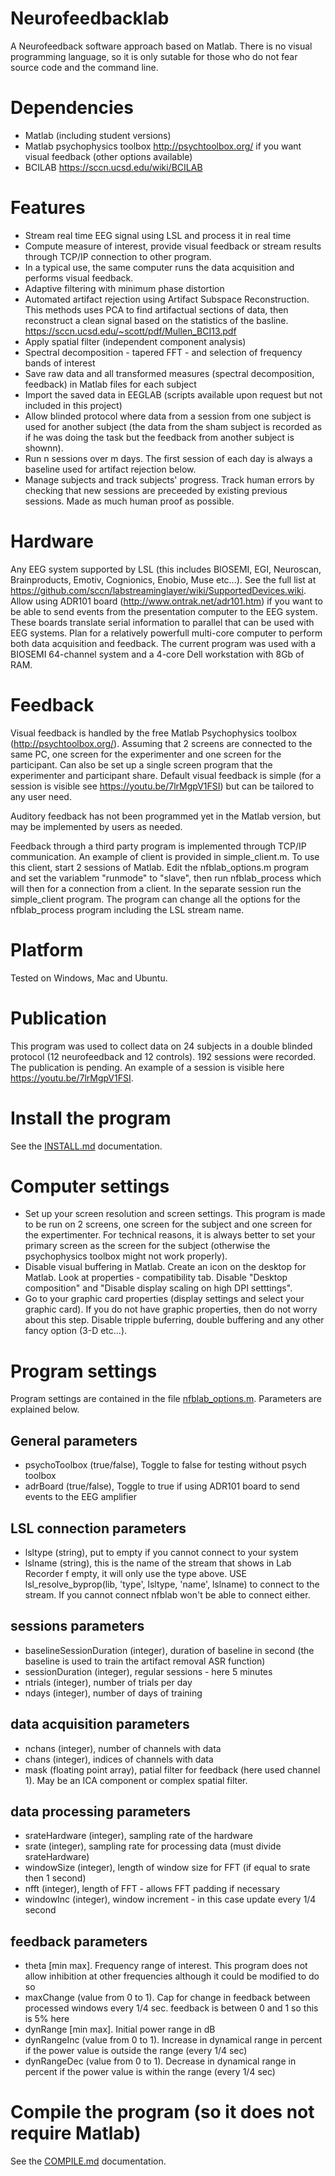 # Neurofeedbacklab

A Neurofeedback software approach based on Matlab. There is no visual programming language, so it is only sutable for those who do not fear source code and the command line.

# Dependencies

- Matlab (including student versions)
- Matlab psychophysics toolbox http://psychtoolbox.org/ if you want visual feedback (other options available)
- BCILAB https://sccn.ucsd.edu/wiki/BCILAB

# Features

- Stream real time EEG signal using LSL and process it in real time
- Compute measure of interest, provide visual feedback or stream results through TCP/IP connection to other program.
- In a typical use, the same computer runs the data acquisition and performs visual feedback. 
- Adaptive filtering with minimum phase distortion
- Automated artifact rejection using Artifact Subspace Reconstruction. This methods uses PCA to find artifactual sections of data, then reconstruct a clean signal based on the statistics of the basline. https://sccn.ucsd.edu/~scott/pdf/Mullen_BCI13.pdf
- Apply spatial filter (independent component analysis)
- Spectral decomposition - tapered FFT - and selection of frequency bands of interest
- Save raw data and all transformed measures (spectral decomposition, feedback) in Matlab files for each subject
- Import the saved data in EEGLAB (scripts available upon request but not included in this project)
- Allow blinded protocol where data from a session from one subject is used for another subject (the data from the sham subject is recorded as if he was doing the task but the feedback from another subject is shownn).
- Run n sessions over m days. The first session of each day is always a baseline used for artifact rejection below.
- Manage subjects and track subjects' progress. Track human errors by checking that new sessions are preceeded by existing previous sessions. Made as much human proof as possible.

# Hardware

Any EEG system supported by LSL (this includes BIOSEMI, EGI, Neuroscan, Brainproducts, Emotiv, Cognionics, Enobio, Muse etc...). See the full list at https://github.com/sccn/labstreaminglayer/wiki/SupportedDevices.wiki. Allow using ADR101 board (http://www.ontrak.net/adr101.htm) if you want to be able to send events from the presentation computer to the EEG system. These boards translate serial information to parallel that can be used with EEG systems. Plan for a relatively powerfull multi-core computer to perform both data acquisition and feedback. The current program was used with a BIOSEMI 64-channel system and a 4-core Dell workstation with 8Gb of RAM.

# Feedback

Visual feedback is handled by the free Matlab Psychophysics toolbox (http://psychtoolbox.org/). Assuming that 2 screens are connected to the same PC, one screen for the experimenter and one screen for the participant. Can also be set up a single screen program that the experimenter and participant share. Default visual feedback is simple (for a session is visible see https://youtu.be/7lrMgpV1FSI) but can be tailored to any user need.

Auditory feedback has not been programmed yet in the Matlab version, but may be implemented by users as needed.

Feedback through a third party program is implemented through TCP/IP communication. An example of client is provided in simple_client.m. To use this client, start 2 sessions of Matlab. Edit the nfblab_options.m program and set the variablem "runmode" to "slave", then run nfblab_process which will then for a connection from a client. In the separate session run the simple_client program. The program can change all the options for the nfblab_process program including the LSL stream name.

# Platform

Tested on Windows, Mac and Ubuntu. 

# Publication

This program was used to collect data on 24 subjects in a double blinded protocol (12 neurofeedback and 12 controls). 192 sessions were recorded. The publication is pending. An example of a session is visible here https://youtu.be/7lrMgpV1FSI.

# Install the program

See the [INSTALL.md](INSTALL.md) documentation.

# Computer settings
- Set up your screen resolution and screen settings. This program is made to be run on 2 screens, one screen for the subject and one screen for the expertimenter. For technical reasons, it is always better to set your primary screen as the screen for the subject (otherwise the psychophysics toolbox might not work properly).
- Disable visual buffering in Matlab. Create an icon on the desktop for Matlab. Look at properties - compatibility tab. Disable "Desktop composition" and "Disable display scaling on high DPI setttings".
- Go to your graphic card properties (display settings and select your graphic card). If you do not have graphic properties, then do not worry about this step. Disable tripple buferring, double buffering and any other fancy option (3-D etc...).

# Program settings
Program settings are contained in the file [nfblab_options.m](src/nfblab_options.m). Parameters are explained below.

## General parameters
- psychoToolbox (true/false), Toggle to false for testing without psych toolbox
- adrBoard      (true/false), Toggle to true if using ADR101 board to send events to the EEG amplifier

## LSL connection parameters
- lsltype (string), put to empty if you cannot connect to your system
- lslname (string), this is the name of the stream that shows in Lab Recorder f empty, it will only use the type above. USE lsl_resolve_byprop(lib, 'type', lsltype, 'name', lslname) to connect to the stream. If you cannot connect nfblab won't be able to connect either.

## sessions parameters
- baselineSessionDuration (integer), duration of baseline in second (the baseline is used to train the artifact removal ASR function)
- sessionDuration (integer), regular sessions - here 5 minutes
- ntrials (integer), number of trials per day
- ndays   (integer), number of days of training

## data acquisition parameters
- nchans  (integer), number of channels with data
- chans   (integer), indices of channels with data
- mask    (floating point array), patial filter for feedback (here used channel 1). May be an ICA component or complex spatial filter.

## data processing parameters
- srateHardware (integer), sampling rate of the hardware
- srate         (integer), sampling rate for processing data (must divide srateHardware)
- windowSize (integer), length of window size for FFT (if equal to srate then 1 second)
- nfft       (integer), length of FFT - allows FFT padding if necessary
- windowInc  (integer), window increment - in this case update every 1/4 second

## feedback parameters
- theta   [min max]. Frequency range of interest. This program does not allow inhibition at other frequencies although it could be modified to do so
- maxChange  (value from 0 to 1). Cap for change in feedback between processed windows every 1/4 sec. feedback is between 0 and 1 so this is 5% here
- dynRange     [min max]. Initial power range in dB
- dynRangeInc  (value from 0 to 1). Increase in dynamical range in percent if the power value is outside the range (every 1/4 sec)
- dynRangeDec  (value from 0 to 1). Decrease in dynamical range in percent if the power value is within the range (every 1/4 sec)

# Compile the program (so it does not require Matlab)

See the [COMPILE.md](COMPILE.md) documentation.


